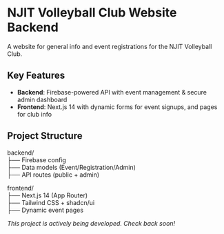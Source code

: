 # NJIT Volleyball Club Website Backend

A website for general info and event registrations for the NJIT Volleyball Club.

## Key Features
- **Backend**: Firebase-powered API with event management & secure admin dashboard
- **Frontend**: Next.js 14 with dynamic forms for event signups, and pages for club info

## Project Structure
backend/\
├── Firebase config\
├── Data models (Event/Registration/Admin)\
├── API routes (public + admin)

frontend/\
├── Next.js 14 (App Router)\
├── Tailwind CSS + shadcn/ui\
├── Dynamic event pages

*This project is actively being developed. Check back soon!*
